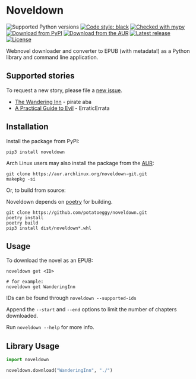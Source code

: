 # Noveldown

![Supported Python versions](https://img.shields.io/pypi/pyversions/noveldown)
[![Code style: black](https://img.shields.io/badge/code%20style-black-000000.svg)](https://github.com/psf/black)
[![Checked with mypy](http://www.mypy-lang.org/static/mypy_badge.svg)](http://mypy-lang.org/)
[![Download from PyPI](https://img.shields.io/pypi/v/noveldown)](https://pypi.org/project/noveldown)
[![Download from the AUR](https://img.shields.io/aur/version/noveldown-git)](https://aur.archlinux.org/packages/noveldown-git)
[![Latest release](https://img.shields.io/github/v/release/potatoeggy/noveldown?display_name=tag)](https://github.com/potatoeggy/noveldown/releases/latest)
[![License](https://img.shields.io/github/license/potatoeggy/noveldown)](/LICENSE)

Webnovel downloader and converter to EPUB (with metadata!) as a Python library and command line application.

## Supported stories

To request a new story, please file a [new issue](https://github.com/potatoeggy/noveldown/issues/new).

- [The Wandering Inn](https://wanderinginn.com) - pirate aba
- [A Practical Guide to Evil](https://practicalguidetoevil.wordpress.com) - ErraticErrata

## Installation

Install the package from PyPI:

```
pip3 install noveldown
```

Arch Linux users may also install the package from the [AUR](https://aur.archlinux.org/packages/noveldown-git.git):

```
git clone https://aur.archlinux.org/noveldown-git.git
makepkg -si
```

Or, to build from source:

Noveldown depends on [poetry](https://github.com/python-poetry/poetry) for building.

```
git clone https://github.com/potatoeggy/noveldown.git
poetry install
poetry build
pip3 install dist/noveldown*.whl
```

## Usage

To download the novel as an EPUB:

```
noveldown get <ID>

# for example:
noveldown get WanderingInn
```

IDs can be found through `noveldown --supported-ids`

Append the `--start` and `--end` options to limit the number of chapters downloaded.

Run `noveldown --help` for more info.

## Library Usage
```python
import noveldown

noveldown.download("WanderingInn", "./")
```

